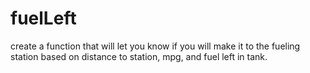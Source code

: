 # fuelLeft
create a function that will let you know if you will make it to the fueling station based on distance to station, mpg, and fuel left in tank. 
